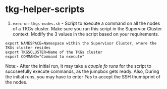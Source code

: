 # tkg-helper-scripts

1. `exec-on-tkgs-nodes.sh` - Script to execute a command on all the nodes of a TKGs cluster. Make sure you run this script in the Supervior Cluster context. Modify the 3 values in the script based on your requirements. 
```
export NAMESPACE=Namespace within the Supervisor Cluster, where the TKGs cluster resides
export TKGSCLUSTER=Name of the TKGs cluster
export COMMAND="Command to execute"
```

Note:- After the initial run, it may take a *couple fo runs* for the script to succseefully execute commands, as the jumpbox gets ready. Also, During the initial runs, you may have to enter *Yes* to accept the SSH thumbprint of the nodes.
